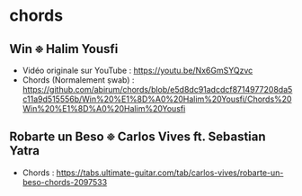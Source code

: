 # chords

## Win ፠ Halim Yousfi 
* Vidéo originale sur YouTube : https://youtu.be/Nx6GmSYQzvc
* Chords (Normalement ṣwab) : https://github.com/abirum/chords/blob/e5d8dc91adcdcf8714977208da5c11a9d515556b/Win%20%E1%8D%A0%20Halim%20Yousfi/Chords%20Win%20%E1%8D%A0%20Halim%20Yousfi

## Robarte un Beso ፠ Carlos Vives ft. Sebastian Yatra
* Chords : https://tabs.ultimate-guitar.com/tab/carlos-vives/robarte-un-beso-chords-2097533
